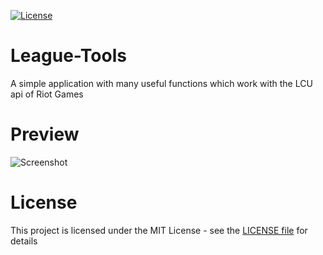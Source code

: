 [![License](https://img.shields.io/crates/l/fontdue.svg)](https://github.com/7rebux/League-Tools/blob/main/LICENSE)


# League-Tools
A simple application with many useful functions which work with the LCU api of Riot Games

# Preview
![Screenshot](/preview/screenshot.jpg?raw=true)

# License
This project is licensed under the MIT License - see the [LICENSE file](https://github.com/7rebux/League-Tools/blob/main/LICENSE) for details
